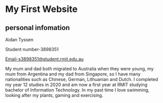 <!DOCTYPE html>
<html>
<body>
  

<h1>My First Website</h1>
<h2> personal infomation </h2>

<p> Aidan Tyssen

Student number-3898351

Email-s3898351@student.rmit.edu.au

</p>
<p>My mum and dad both migrated to Australia when they were young, my mum from Argentina and my dad from Singapore, so I have many nationalities such as Chinese, German, Lithuanian and Dutch.  I completed my year 12 studies in 2020 and am now a first year at RMIT studying bachelor of Information Technology. In my past time I love swimming, looking after my plants, gaming and exercising. </p>
<h3> 

</body>
</html>
